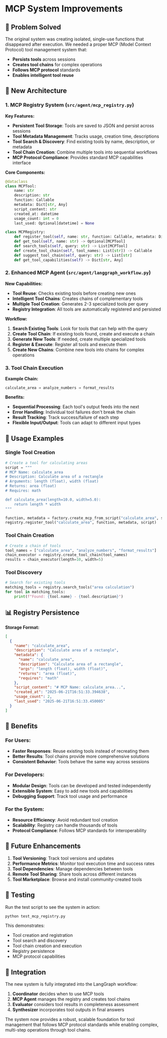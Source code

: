 # MCP System Improvements

## 🎯 **Problem Solved**

The original system was creating isolated, single-use functions that disappeared after execution. We needed a proper MCP (Model Context Protocol) tool management system that:

- **Persists tools** across sessions
- **Creates tool chains** for complex operations
- **Follows MCP protocol** standards
- **Enables intelligent tool reuse**

## 🚀 **New Architecture**

### 1. **MCP Registry System** (`src/agent/mcp_registry.py`)

**Key Features:**

- **Persistent Tool Storage**: Tools are saved to JSON and persist across sessions
- **Tool Metadata Management**: Tracks usage, creation time, descriptions
- **Tool Search & Discovery**: Find existing tools by name, description, or metadata
- **Tool Chain Creation**: Combine multiple tools into sequential workflows
- **MCP Protocol Compliance**: Provides standard MCP capabilities interface

**Core Components:**

```python
@dataclass
class MCPTool:
    name: str
    description: str
    function: Callable
    metadata: Dict[str, Any]
    script_content: str
    created_at: datetime
    usage_count: int = 0
    last_used: Optional[datetime] = None

class MCPRegistry:
    def register_tool(self, name: str, function: Callable, metadata: Dict[str, Any], script_content: str) -> bool
    def get_tool(self, name: str) -> Optional[MCPTool]
    def search_tools(self, query: str) -> List[MCPTool]
    def create_tool_chain(self, tool_names: List[str]) -> Callable
    def suggest_tool_chain(self, query: str) -> List[str]
    def get_tool_capabilities(self) -> Dict[str, Any]
```

### 2. **Enhanced MCP Agent** (`src/agent/langgraph_workflow.py`)

**New Capabilities:**

- **Tool Reuse**: Checks existing tools before creating new ones
- **Intelligent Tool Chains**: Creates chains of complementary tools
- **Multiple Tool Creation**: Generates 2-3 specialized tools per query
- **Registry Integration**: All tools are automatically registered and persisted

**Workflow:**

1. **Search Existing Tools**: Look for tools that can help with the query
2. **Create Tool Chain**: If existing tools found, create and execute a chain
3. **Generate New Tools**: If needed, create multiple specialized tools
4. **Register & Execute**: Register all tools and execute them
5. **Create New Chains**: Combine new tools into chains for complex operations

### 3. **Tool Chain Execution**

**Example Chain:**

```
calculate_area → analyze_numbers → format_results
```

**Benefits:**

- **Sequential Processing**: Each tool's output feeds into the next
- **Error Handling**: Individual tool failures don't break the chain
- **Result Tracking**: Track success/failure of each step
- **Flexible Input/Output**: Tools can adapt to different input types

## 🔧 **Usage Examples**

### **Single Tool Creation**

```python
# Create a tool for calculating areas
script = """
# MCP Name: calculate_area
# Description: Calculate area of a rectangle
# Arguments: length (float), width (float)
# Returns: area (float)
# Requires: math

def calculate_area(length=10.0, width=5.0):
    return length * width
"""

function, metadata = factory.create_mcp_from_script("calculate_area", script)
registry.register_tool("calculate_area", function, metadata, script)
```

### **Tool Chain Creation**

```python
# Create a chain of tools
tool_names = ["calculate_area", "analyze_numbers", "format_results"]
chain_executor = registry.create_tool_chain(tool_names)
results = chain_executor(length=10, width=5)
```

### **Tool Discovery**

```python
# Search for existing tools
matching_tools = registry.search_tools("area calculation")
for tool in matching_tools:
    print(f"Found: {tool.name} - {tool.description}")
```

## 📊 **Registry Persistence**

**Storage Format:**

```json
[
  {
    "name": "calculate_area",
    "description": "Calculate area of a rectangle",
    "metadata": {
      "name": "calculate_area",
      "description": "Calculate area of a rectangle",
      "args": "length (float), width (float)",
      "returns": "area (float)",
      "requires": "math"
    },
    "script_content": "# MCP Name: calculate_area...",
    "created_at": "2025-06-21T16:51:33.394638",
    "usage_count": 2,
    "last_used": "2025-06-21T16:51:33.450005"
  }
]
```

## 🎯 **Benefits**

### **For Users:**

- **Faster Responses**: Reuse existing tools instead of recreating them
- **Better Results**: Tool chains provide more comprehensive solutions
- **Consistent Behavior**: Tools behave the same way across sessions

### **For Developers:**

- **Modular Design**: Tools can be developed and tested independently
- **Extensible System**: Easy to add new tools and capabilities
- **Debugging Support**: Track tool usage and performance

### **For the System:**

- **Resource Efficiency**: Avoid redundant tool creation
- **Scalability**: Registry can handle thousands of tools
- **Protocol Compliance**: Follows MCP standards for interoperability

## 🔮 **Future Enhancements**

1. **Tool Versioning**: Track tool versions and updates
2. **Performance Metrics**: Monitor tool execution time and success rates
3. **Tool Dependencies**: Manage dependencies between tools
4. **Remote Tool Sharing**: Share tools across different instances
5. **Tool Marketplace**: Browse and install community-created tools

## 🧪 **Testing**

Run the test script to see the system in action:

```bash
python test_mcp_registry.py
```

This demonstrates:

- Tool creation and registration
- Tool search and discovery
- Tool chain creation and execution
- Registry persistence
- MCP protocol capabilities

## 📝 **Integration**

The new system is fully integrated into the LangGraph workflow:

1. **Coordinator** decides when to use MCP tools
2. **MCP Agent** manages the registry and creates tool chains
3. **Evaluator** considers tool results in completeness assessment
4. **Synthesizer** incorporates tool outputs in final answers

The system now provides a robust, scalable foundation for tool management that follows MCP protocol standards while enabling complex, multi-step operations through tool chains.
